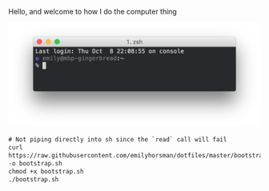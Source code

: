 Hello, and welcome to how I do the computer thing

![iTerm screenshot](iterm-screenshot.jpg)

```
# Not piping directly into sh since the `read` call will fail
curl https://raw.githubusercontent.com/emilyhorsman/dotfiles/master/bootstrap.sh -o bootstrap.sh
chmod +x bootstrap.sh
./bootstrap.sh
```
